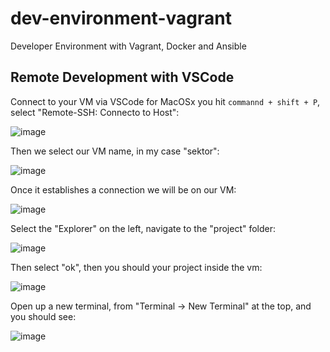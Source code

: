 # dev-environment-vagrant
Developer Environment with Vagrant, Docker and Ansible

## Remote Development with VSCode

Connect to your VM via VSCode for MacOSx you hit `commannd + shift + P`, select "Remote-SSH: Connecto to Host":

![image](https://user-images.githubusercontent.com/567298/174472060-09699a90-a017-45e2-ba83-1872d0c0ea19.png)

Then we select our VM name, in my case "sektor":

![image](https://user-images.githubusercontent.com/567298/174472130-f52c4666-6b2d-4041-80a5-55bf6ca0d7c6.png)

Once it establishes a connection we will be on our VM:

![image](https://user-images.githubusercontent.com/567298/174472198-74c7348d-b154-4311-80a3-572338767ae0.png)

Select the "Explorer" on the left, navigate to the "project" folder:

![image](https://user-images.githubusercontent.com/567298/174472366-0cedc35e-be12-4600-94b4-925e7de391c4.png)

Then select "ok", then you should your project inside the vm:

![image](https://user-images.githubusercontent.com/567298/174472455-c82c18b0-f0be-4701-aee7-c1292c252a0b.png)

Open up a new terminal, from "Terminal -> New Terminal" at the top, and you should see:

![image](https://user-images.githubusercontent.com/567298/174472501-140e6d7a-96c6-48cc-84ec-00a805c8362a.png)

